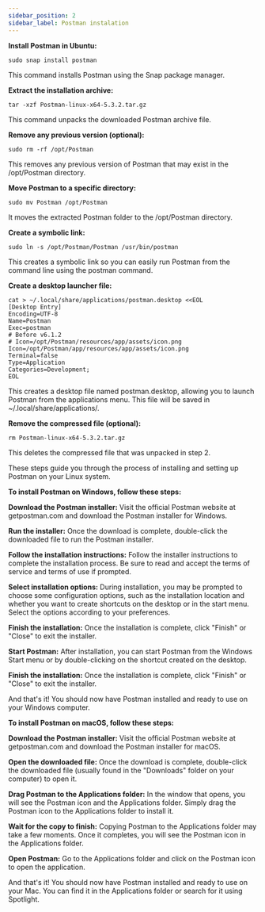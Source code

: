 ```yaml
---
sidebar_position: 2
sidebar_label: Postman instalation
---
```



**Install Postman in Ubuntu:**
```
sudo snap install postman
```

This command installs Postman using the Snap package manager.

**Extract the installation archive:**

```
tar -xzf Postman-linux-x64-5.3.2.tar.gz
```

This command unpacks the downloaded Postman archive file.

**Remove any previous version (optional):**
```
sudo rm -rf /opt/Postman
```
This removes any previous version of Postman that may exist in the /opt/Postman directory.

**Move Postman to a specific directory:**
```
sudo mv Postman /opt/Postman
```
It moves the extracted Postman folder to the /opt/Postman directory.

**Create a symbolic link:**
```
sudo ln -s /opt/Postman/Postman /usr/bin/postman
```
This creates a symbolic link so you can easily run Postman from the command line using the postman command.

**Create a desktop launcher file:**
```
cat > ~/.local/share/applications/postman.desktop <<EOL
[Desktop Entry]
Encoding=UTF-8
Name=Postman
Exec=postman
# Before v6.1.2
# Icon=/opt/Postman/resources/app/assets/icon.png
Icon=/opt/Postman/app/resources/app/assets/icon.png
Terminal=false
Type=Application
Categories=Development;
EOL
```
This creates a desktop file named postman.desktop, allowing you to launch Postman from the applications menu. This file will be saved in ~/.local/share/applications/.

**Remove the compressed file (optional):**

```
rm Postman-linux-x64-5.3.2.tar.gz
```
This deletes the compressed file that was unpacked in step 2.

These steps guide you through the process of installing and setting up Postman on your Linux system.

**To install Postman on Windows, follow these steps:**

**Download the Postman installer:** Visit the official Postman website at getpostman.com and download the Postman installer for Windows.

**Run the installer:** Once the download is complete, double-click the downloaded file to run the Postman installer.

**Follow the installation instructions:** Follow the installer instructions to complete the installation process. Be sure to read and accept the terms of service and terms of use if prompted.

**Select installation options:** During installation, you may be prompted to choose some configuration options, such as the installation location and whether you want to create shortcuts on the desktop or in the start menu. Select the options according to your preferences.

**Finish the installation:** Once the installation is complete, click "Finish" or "Close" to exit the installer.

**Start Postman:** After installation, you can start Postman from the Windows Start menu or by double-clicking on the shortcut created on the desktop.

**Finish the installation:** Once the installation is complete, click "Finish" or "Close" to exit the installer.


And that's it! You should now have Postman installed and ready to use on your Windows computer.

**To install Postman on macOS, follow these steps:**

**Download the Postman installer:** Visit the official Postman website at getpostman.com and download the Postman installer for macOS.

**Open the downloaded file:** Once the download is complete, double-click the downloaded file (usually found in the "Downloads" folder on your computer) to open it.

**Drag Postman to the Applications folder:** In the window that opens, you will see the Postman icon and the Applications folder. Simply drag the Postman icon to the Applications folder to install it.

**Wait for the copy to finish:** Copying Postman to the Applications folder may take a few moments. Once it completes, you will see the Postman icon in the Applications folder.

**Open Postman:** Go to the Applications folder and click on the Postman icon to open the application.


And that's it! You should now have Postman installed and ready to use on your Mac. You can find it in the Applications folder or search for it using Spotlight.
